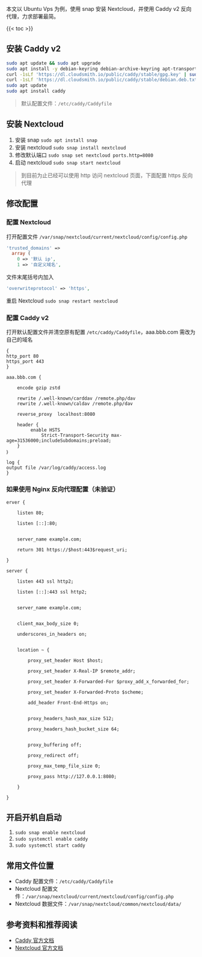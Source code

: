 
本文以 Ubuntu Vps 为例，使用 snap 安装 Nextcloud，并使用 Caddy v2 反向代理，力求部署最简。

<!--more-->
{{< toc >}}

## 安装 Caddy v2

```bash
sudo apt update && sudo apt upgrade
sudo apt install -y debian-keyring debian-archive-keyring apt-transport-https
curl -1sLf 'https://dl.cloudsmith.io/public/caddy/stable/gpg.key' | sudo gpg --dearmor -o /usr/share/keyrings/caddy-stable-archive-keyring.gpg
curl -1sLf 'https://dl.cloudsmith.io/public/caddy/stable/debian.deb.txt' | sudo tee /etc/apt/sources.list.d/caddy-stable.list
sudo apt update
sudo apt install caddy
```

> 默认配置文件：`/etc/caddy/Caddyfile`


## 安装 Nextcloud

1. 安装 snap `sudo apt install snap`
2. 安装 nextcloud `sudo snap install nextcloud`
3. 修改默认端口 `sudo snap set nextcloud ports.http=8080`
4. 启动 nextcloud `sudo snap start nextcloud`

> 到目前为止已经可以使用 http 访问 nextcloud 页面，下面配置 https 反向代理

## 修改配置 

### 配置 Nextcloud

打开配置文件 `/var/snap/nextcloud/current/nextcloud/config/config.php`

```php
'trusted_domains' => 
  array (
    0 => '默认 ip',  
    1 => '自定义域名',      

```

文件末尾括号内加入

```php
'overwriteprotocol' => 'https', 
```

重启 Nextcloud `sudo snap restart nextcloud`

### 配置 Caddy v2

打开默认配置文件并清空原有配置 `/etc/caddy/Caddyfile`，aaa.bbb.com 需改为自己的域名

```
{
http_port 80
https_port 443
}

aaa.bbb.com {

	encode gzip zstd

	rewrite /.well-known/carddav /remote.php/dav
    rewrite /.well-known/caldav /remote.php/dav

	reverse_proxy  localhost:8080
	
	header {
		 enable HSTS
	         Strict-Transport-Security max-age=31536000;includeSubdomains;preload;
	}
｝

log {
output file /var/log/caddy/access.log
}
```

### 如果使用 Nginx 反向代理配置（未验证）

```
erver {

	listen 80;

	listen [::]:80;


	server_name example.com;

	return 301 https://$host:443$request_uri;

}

server {

	listen 443 ssl http2;

	listen [::]:443 ssl http2;


	server_name example.com;


	client_max_body_size 0;

	underscores_in_headers on;


	location ~ {

		proxy_set_header Host $host;

		proxy_set_header X-Real-IP $remote_addr;

		proxy_set_header X-Forwarded-For $proxy_add_x_forwarded_for;

		proxy_set_header X-Forwarded-Proto $scheme;

		add_header Front-End-Https on;	


		proxy_headers_hash_max_size 512;

		proxy_headers_hash_bucket_size 64;


		proxy_buffering off;

		proxy_redirect off;

		proxy_max_temp_file_size 0;

		proxy_pass http://127.0.0.1:8080;

	}

}
```

## 开启开机自启动

1. `sudo snap enable nextcloud`
2. `sudo systemctl enable caddy`
3. `sudo systemctl start caddy`

## 常用文件位置

- Caddy 配置文件：`/etc/caddy/Caddyfile`
- Nextcloud 配置文件：`/var/snap/nextcloud/current/nextcloud/config/config.php`
- Nextcloud 数据文件：`/var/snap/nextcloud/common/nextcloud/data/`


## 参考资料和推荐阅读

- [ Caddy 官方文档 ](https://caddyserver.com/docs/)
- [ Nextcloud 官方文档 ](https://docs.nextcloud.com/server/latest/admin_manual/installation/index.html)